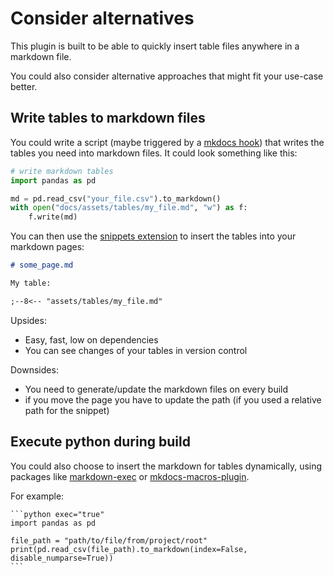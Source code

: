 # Consider alternatives

This plugin is built to be able to quickly insert table files anywhere in a markdown file. 

You could also consider alternative approaches that might fit your use-case better.

## Write tables to markdown files 

You could write a script (maybe triggered by a [mkdocs hook](https://www.mkdocs.org/user-guide/configuration/#hooks)) that writes the tables you need into markdown files. It could look something like this:

```python
# write markdown tables
import pandas as pd

md = pd.read_csv("your_file.csv").to_markdown()
with open("docs/assets/tables/my_file.md", "w") as f:
    f.write(md)
```

You can then use the [snippets extension](https://facelessuser.github.io/pymdown-extensions/extensions/snippets/) to insert the tables into your markdown pages:

```md
# some_page.md

My table:

;--8<-- "assets/tables/my_file.md"
```

Upsides:

- Easy, fast, low on dependencies
- You can see changes of your tables in version control

Downsides:

- You need to generate/update the markdown files on every build
- if you move the page you have to update the path (if you used a relative path for the snippet)

## Execute python during build

You could also choose to insert the markdown for tables dynamically, using packages like [markdown-exec]() or [mkdocs-macros-plugin](https://mkdocs-macros-plugin.readthedocs.io/).

For example:

````
```python exec="true"
import pandas as pd

file_path = "path/to/file/from/project/root"
print(pd.read_csv(file_path).to_markdown(index=False, disable_numparse=True))
```
````


